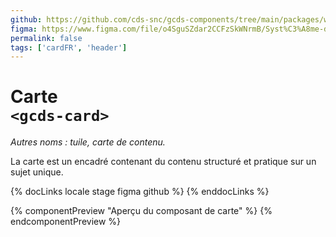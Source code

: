```yaml
---
github: https://github.com/cds-snc/gcds-components/tree/main/packages/web/src/components/gcds-card
figma: https://www.figma.com/file/o4SguSZdar2CCFzSkWNrmB/Syst%C3%A8me-de-design-GC?type=design&node-id=48-3396&mode=design&t=1DaL24vHpjRRfHHm-0
permalink: false
tags: ['cardFR', 'header']
---
```


# Carte <br>`<gcds-card>`

_Autres noms : tuile, carte de contenu._

La carte est un encadré contenant du contenu structuré et pratique sur un sujet unique.

{% docLinks locale stage figma github %}
{% enddocLinks %}

{% componentPreview "Aperçu du composant de carte" %}
<gcds-card card-title="Titre de la carte" badge="Balise" description="Description destinée à accompagner le titre. Les textes plus longs seront tronqués avec ..." href="#">
</gcds-card>
{% endcomponentPreview %}

